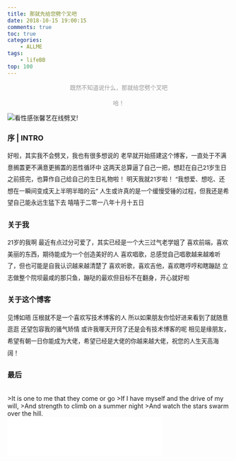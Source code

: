 ```yaml
---
title: 那就先给您劈个叉吧
date: 2018-10-15 19:00:15
comments: true
toc: true
categories:  
    - ALLME
tags: 
    - lifeBB
top: 100
---
```



<center>
    <font size=2 color=#999>既然不知道说什么，那就给您劈个叉吧<br/><br/>哈！</font>
</center>


![看性感张馨艺在线劈叉!](/picha.png)

<!-- more -->


### 序 | INTRO

<p style="line-height:2em; font-size: 0.95em">
好啦，其实我不会劈叉，我也有很多想说的
老早就开始搭建这个博客，一直处于不满意搁置更不满意更搁置的恶性循环中
这两天总算逼了自己一把，想赶在自己21岁生日之前搭完，也算作自己给自己的生日礼物啦！
明天我就21岁啦！
“我想爱、想吃、还想在一瞬间变成天上半明半暗的云”
人生或许真的是一个缓慢受锤的过程，但我还是希望自己能永远生猛下去
嘻嘻于二零一八年十月十五日
</p>


### 关于我

<p style="line-height:2em; font-size: 0.95em">
21岁的我啊
最近有点过分可爱了，其实已经是一个大三过气老学姐了
喜欢前端，喜欢美丽的东西，期待能成为一个创造美好的人
喜欢唱歌，总感觉自己唱歌越来越难听了，但也可能是自我认识越来越清楚了
喜欢听歌，喜欢吉他，喜欢瞎哼哼和瞎蹦跶
立志做整个院坝最咸的那只鱼，蹦哒的最欢但目标不在翻身，开心就好啦
</p>


### 关于这个博客

<p style="line-height:2em; font-size: 0.95em">
见博如晤
压根就不是一个喜欢写技术博客的人
所以如果朋友你恰好进来看到了就随意逛逛
还望包容我的骚气矫情
或许我哪天开窍了还是会有技术博客的呢
相见是缘朋友，希望有朝一日你能成为大佬，希望已经是大佬的你越来越大佬，祝您的人生天高海阔！
</p>

### 最后
<br/>
>It is one to me that they come or go
>If I have myself and the drive of my will,
>And strength to climb on a summer night 
>And watch the stars swarm over the hill.

<div style="width: 350px">
<iframe frameborder="no" border="0" marginwidth="0" marginheight="0" width=100% height=86 src="//music.163.com/outchain/player?type=2&id=1598127&auto=1&height=66"></iframe>
</div>